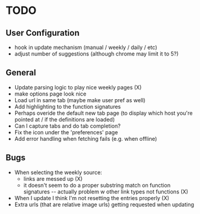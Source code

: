 # TODO #

## User Configuration ##

- hook in update mechanism (manual / weekly / daily / etc)
- adjust number of suggestions (although chrome may limit it to 5?)

## General ##

- Update parsing logic to play nice weekly pages (X)
- make options page look nice
- Load url in same tab (maybe make user pref as well)
- Add highlighting to the function signatures
- Perhaps overide the default new tab page (to display which host you're pointed at / if the definitions are loaded)
- Can I capture tabs and do tab completion?
- Fix the icon under the 'preferences' page
- Add error handling when fetching fails (e.g. when offline)

## Bugs ##

- When selecting the weekly source:
  - links are messed up (X)
  - it doesn't seem to do a proper substring match on function signatures -- actually problem w other link types not functions (X)
- When I update I think I'm not resetting the entries properly (X)
- Extra urls (that are relative image urls) getting requested when updating